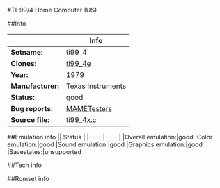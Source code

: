 #TI-99/4 Home Computer (US)

##Info

||Info|
|-----|-----|
|**Setname:**|ti99_4
|**Clones:**|[ti99_4e](ti99_4e.md)
|**Year:**|1979
|**Manufacturer:**|Texas Instruments
|**Status:**|good
|**Bug reports:**|[MAMETesters](http://mametesters.org/view_all_set.php?type=1&temporary=y&search=ti99_4x.c)
|**Source file:**|[ti99_4x.c](https://github.com/mamedev/mame/blob/master/src/mess/drivers/ti99_4x.c)

##Emulation info
|| Status |
|-----|-----|
|Overall emulation:|good
|Color emulation:|good
|Sound emulation:|good
|Graphics emulation:|good
|Savestates:|unsupported

##Tech info

##Romset info

<!--- START OF EDITED COMMENT DO NOT TOUCH TEXT ABOVE-->
